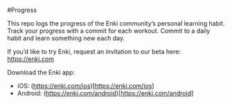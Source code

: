 #Progress

This repo logs the progress of the Enki community’s personal learning habit. Track your progress with a commit for each workout. Commit to a daily habit and learn something new each day.

If you’d like to try Enki, request an invitation to our beta here: https://enki.com

Download the Enki app: 
 - iOS: (https://enki.com/ios)[https://enki.com/ios]
 - Android: (https://enki.com/android)[https://enki.com/android]
